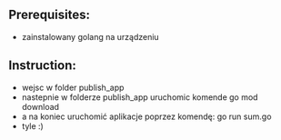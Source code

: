 ## Prerequisites:

* zainstalowany golang na urządzeniu

## Instruction:

* wejsc w folder publish_app
* nastepnie w folderze publish_app uruchomic komende go mod download
* a na koniec uruchomić aplikacje poprzez komendę: go run sum.go
* tyle :)

